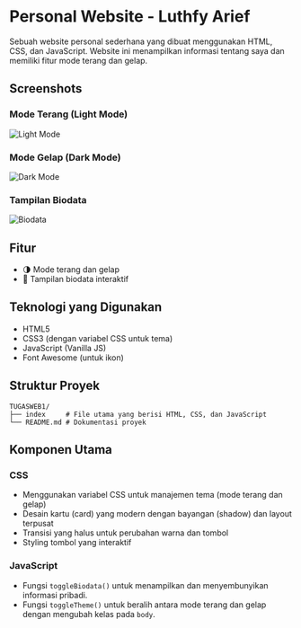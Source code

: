 # Personal Website - Luthfy Arief

Sebuah website personal sederhana yang dibuat menggunakan HTML, CSS, dan JavaScript. Website ini menampilkan informasi tentang saya dan memiliki fitur mode terang dan gelap.

## Screenshots

### Mode Terang (Light Mode)

![Light Mode](https://github.com/tech0608/Pemrograman_Web_1/blob/master/image/tema%20terang.png)

### Mode Gelap (Dark Mode)

![Dark Mode](https://github.com/tech0608/Pemrograman_Web_1/blob/master/image/tema%20gelap.png)

### Tampilan Biodata

![Biodata](https://github.com/tech0608/Pemrograman_Web_1/blob/master/image/bio%20data.png)

## Fitur

- 🌗 Mode terang dan gelap
- 👤 Tampilan biodata interaktif

## Teknologi yang Digunakan

- HTML5
- CSS3 (dengan variabel CSS untuk tema)
- JavaScript (Vanilla JS)
- Font Awesome (untuk ikon)

## Struktur Proyek

```
TUGASWEB1/
├── index     # File utama yang berisi HTML, CSS, dan JavaScript
└── README.md # Dokumentasi proyek
```

## Komponen Utama

### CSS

- Menggunakan variabel CSS untuk manajemen tema (mode terang dan gelap)
- Desain kartu (card) yang modern dengan bayangan (shadow) dan layout terpusat
- Transisi yang halus untuk perubahan warna dan tombol
- Styling tombol yang interaktif

### JavaScript

- Fungsi `toggleBiodata()` untuk menampilkan dan menyembunyikan informasi pribadi.
- Fungsi `toggleTheme()` untuk beralih antara mode terang dan gelap dengan mengubah kelas pada `body`.
